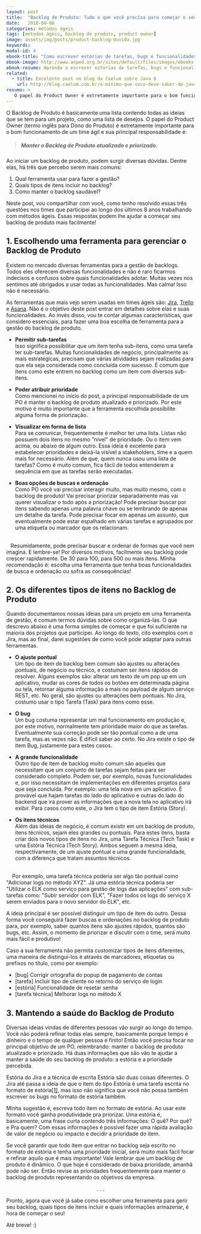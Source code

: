 ```yaml
---
layout: post
title:  "Backlog de Produto: Tudo o que você precisa para começar o seu agora"
date:   2018-09-08
categories: métodos ágeis
tags: [métodos ágeis, backlog de produto, product owner]
image: assets/img/posts/product-backlog-duvida.jpg
keywords:
modal-id: 4
ebook-title: "Como escrever estórias de tarefas, bugs e funcionalidades"
ebook-image: http://www.anped.org.br/sites/default/files/images/ebooks.png
ebook-resume: Aprenda a escrever estórias de tarefas, bugs e funcionalidades, com exemplos!
related:
  - title: Excelente post no blog da Caelum sobre Java 8
    url: http://blog.caelum.com.br/o-minimo-que-voce-deve-saber-de-java-8/
resumo: >
   O papel do Product Owner é extretamente importante para o bom funcionamento de um time ágil. Sua principal responsabilidade é manter o backlog de produto atualizado e priorizado! Para isso é necessário ter organização e tomar algumas decisões antes de começar. Neste post iremos falar das principais dúvidas que surgem quando se inicia a construção de um backlog de produto eficiente.
---
```


O Backlog de Produto é basicamente uma lista contendo todas as ideias que se tem para um projeto, como uma lista de desejos. O papel do Product Owner (termo inglês para Dono do Produto) é extretamente importante para o bom funcionamento de um time ágil e sua principal responsabilidade é:

  > ##### Manter o Backlog de Produto atualizado e priorizado.

Ao iniciar um backlog de produto, podem surgir diversas dúvidas. Dentre elas, há três que percebo serem mais comuns:

1. Qual ferramenta usar para fazer a gestão?
2. Quais tipos de itens incluir no backlog?
3. Como manter o backlog saudável?

Neste post, vou compartilhar com você, como tenho resolvido essas três questões nos times que participei ao longo dos últimos 8 anos trabalhando com métodos ágeis. Essas respostas podem lhe ajudar a começar seu backlog de produto mais facilmente!

## 1. Escolhendo uma ferramenta para gerenciar o Backlog de Produto
Existem no mercado diversas ferramentas para a gestão de backlogs. Todos eles oferecem diversas funcionalidades e não é raro ficarmos indecisos e confusos sobre quais funcionalidades adotar. Muitas vezes nos sentimos até obrigados a usar todas as funcionalidades. Mas calma! Isso não é necessário.

As ferramentas que mais vejo serem usadas em times ágeis são: [Jira](https://www.atlassian.com/software/jira?), [Trello](https://trello.com) e [Asana](http://asana.com). Não é o objetivo deste post entrar em detalhes sobre elas e suas funcionalidades. Ao invés disso, vou te contar algumas características, que considero essenciais, para fazer uma boa escolha de ferramenta para a gestão do backlog de produto.


* **Permitir sub-tarefas** <br>
Isso significa possibilitar que um item tenha sub-itens, como uma tarefa ter sub-tarefas. Muitas funcionalidades de negócio, principalmente as mais estratégicas, precisam que várias atividades sejam realizadas para que ela seja considerada como concluída com sucesso. É comum que itens como este entrem no backlog como um item com diversos sub-itens.

* **Poder atribuir prioridade** <br>
Como mencionei no início do post, a principal responsabilidade de um PO é manter o backlog de produto atualizado e priorizado. Por este motivo é muito importante que a ferramenta escolhida possibilite alguma forma de priorização.

* **Visualizar em forma de lista** <br>
Para se comunicar, frequentemente é melhor ter uma lista. Listas não possuem dois itens no mesmo "nível" de prioridade. Ou o item vem acima, ou abaixo de algum outro. Essa ideia é excelente para estabelecer prioridades e deixá-la visível a stakeholders, time e a quem mais for necessário. Além de que, quem nunca usou uma lista de tarefas? Como é muito comum, fica fácil de todos entenderem a sequência em que as tarefas serão executadas.

* **Boas opções de buscas e ordenação** <br>
Como PO você vai precisar interagir muito, mas muito mesmo, com o backlog de produto! Vai precisar priorizar separadamente mas vai querer visualizar o todo após a priorização! Pode precisar buscar por itens sabendo apenas uma palavra chave ou se lembrando de apenas um detalhe da tarefa. Pode precisar focar em apenas um assunto, que eventualmente pode estar espalhado em várias tarefas e agrupados por uma etiqueta ou marcador que os relacionam.
<br>
&nbsp; &nbsp;Resumidamente, pode precisar buscar e ordenar de formas que você nem imagina. E lembre-se! Por diversos motivos, facilmente seu backlog pode crescer rapidamente. De 30 para 100, para 500 ou mais itens. Minha recomendação é: escolha uma ferramenta que tenha boas funcionalidades de busca e ordenação ou sofra as consequências!



## 2. Os diferentes tipos de itens no Backlog de Produto
Quando documentamos nossas ideias para um projeto em uma ferramenta de gestão, é comum termos dúvidas sobre como organizá-las. O que descrevo abaixo é uma forma simples de começar e que foi suficiente na maioria dos projetos que participei. Ao longo do texto, cito exemplos com o Jira, mas ao final, darei sugestões de como você pode adaptar para outras ferramentas.


* **O ajuste pontual** <br>
Um tipo de item de backlog bem comum são ajustes ou alterações pontuais, de negócio ou técnico, e costumam ser itens rápidos de resolver. Alguns exemplos são: alterar um texto de um pop up em um aplicativo, mudar as cores de todos os botões em determinada página ou tela, retornar alguma informação a mais no payload de algum serviço REST, etc. No geral, são ajustes ou alterações bem pontuais. No Jira, costumo usar o tipo Tarefa (Task) para itens como esse.

* **O bug** <br>
Um bug costuma representar um mal funcionamento em produção e, por este motivo, normalmente tem prioridade maior do que as tarefas. Eventualmente sua correção pode ser tão pontual como a de uma tarefa, mas as vezes não. É difícil saber ao certo. No Jira existe o tipo de item Bug, justamente para estes casos.

* **A grande funcionalidade** <br>
Outro tipo de item de backlog muito comum são aqueles que necessitam que um conjunto de tarefas sejam feitas para ser considerado completo. Podem ser, por exemplo, novas funcionalidades e, por isso necessitam de implementações em diferentes projetos para que seja concluída. Por exemplo: uma tela nova em um aplicativo. É provável que hajam tarefas do lado do aplicativo e outras do lado do backend que irá prover as informações que a nova tela no aplicativo irá exibir. Para casos como este, o Jira tem o tipo de item Estória (Story).
<!-- <br> -->
<!-- &nbsp; &nbsp; Não confunda a técnica de escrita Estória com o tipo de item que o Jira provê. Apesar desse tipo de item ser chamado de Estória, nada impede de usarmos a técnica de escrita de Estórias para escrever tarefas ou bugs, falaremos disso mais adiante.
 -->
* **Os itens técnicos** <br>
Além das ideias de negócio, é comum existir em um backlog de produto, itens técnicos, sejam eles grandes ou pontuais. Para estes itens, basta criar dois novos tipos de itens no Jira, uma Tarefa Técnica (Tech Task) e uma Estória Técnica (Tech Story). Ambos seguem a mesma ideia, respectivamente, de um ajuste pontual e uma grande funcionalidade, com a diferença que tratam assuntos técnicos.
<br>
&nbsp; &nbsp; Por exemplo, uma tarefa técnica poderia ser algo tão pontual como "Adicionar logs no método XYZ". Já uma estória técnica poderia ser "Utilizar o ELK como serviço para gestão de logs das aplicações" com sub-tarefas como: "Subir servidor com ELK", "Fazer todos os logs do serviço X serem enviados para o novo servidor do ELK", etc.

A ideia principal é ser possível distinguir um tipo de item do outro. Dessa forma você conseguirá fazer buscas e ordenações no backlog de produto para, por exemplo, saber quantos itens são ajustes rápidos, quantos são bugs, etc. Assim, o momento de priorizar e discutir com o time, será muito mais fácil e produtivo!

Caso a sua ferramenta não permita customizar tipos de itens diferentes, uma maneira de distinguí-los é através de marcadores, etiquetas ou prefixos no título, como por exemplo:

* [bug] Corrigir ortografia do popup de pagamento de contas
* [tarefa] Incluir tipo de cliente no retorno do serviço de login
* [estória] Funcionalidade de resetar senha
* [tarefa técnica] Melhorar logs no método X


## 3. Mantendo a saúde do Backlog de Produto
Diversas ideias vindas de diferentes pessoas vão surgir ao longo do tempo. Você não poderá refinar todas elas sempre, basicamente porque tempo é dinheiro e o tempo de qualquer pessoa é finito! Então você precisa focar no principal objetivo de um PO, relembrando: manter o backlog de produto atualizado e priorizado. Há duas informações que são vão te ajudar a manter a saúde do seu backlog de produto: a estória e a prioridade percebida.

Estória do Jira e a técnica de escrita Estória são duas coisas diferentes. O Jira até passa a ideia de que o item do tipo Estória é uma tarefa escrita no formato de estória[\[1\]](https://confluence.atlassian.com/agile/glossary/story?_ga=2.231644383.1152074856.1537238137-182799752.1527212613), mas isso não significa que você não possa também escrever os bugs no formato de estória também.

Minha sugestão é, escreva todo item no formato de estória. Ao usar este formato você ganha produtividade pra priorizar. Uma estória é, basicamente, uma frase curta contendo três informações: O quê? Por quê? e Pra quem? Com essas informações é possível fazer uma rápida avaliação de valor de negócio ou impacto e decidir a prioridade do item.

Se você garantir que todo item que entrar no backlog seja escrito no formato de estória e tenha uma prioridade inicial, será muito mais fácil focar e refinar aquilo que é mais importante! Vale lembrar que um backlog de produto é dinâmico. O que hoje é considerado de baixa prioridade, amanhã pode não ser. Então revise as prioridades frequentemente para manter o backlog de produto representando os objetivos da empresa.


<p><center>. . .</center></p>

Pronto, agora que você já sabe como escolher uma ferramenta para gerir seu backlog, quais tipos de itens incluir e quais informações armazenar, é hora de começar o seu!

<!-- Baixe o e-book gratuíto sobre <a href="#portfolioModal{{page.modal-id}}" class="portfolio-link" data-toggle="modal">como escrever estórias de tarefas, bugs e funcionalidades</a> e comece agora mesmo a tirar as ideias da cabeça! -->

Até breve! :)
